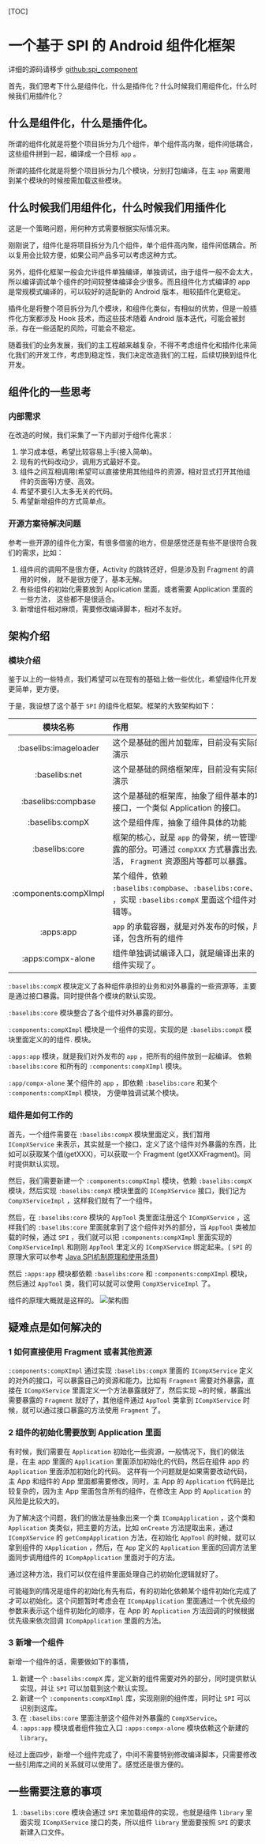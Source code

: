 [TOC]

# 一个基于 SPI 的 Android 组件化框架

详细的源码请移步 [github:spi_component](https://github.com/XanderWang/spi_component)

首先，我们思考下什么是组件化，什么是插件化？什么时候我们用组件化，什么时候我们用插件化？

## 什么是组件化，什么是插件化。

所谓的组件化就是将整个项目拆分为几个组件，单个组件高内聚，组件间低耦合，这些组件拼到一起，编译成一个目标 `app` 。

所谓的插件化就是将整个项目拆分为几个模块，分别打包编译，在主 `app` 需要用到某个模块的时候按需加载这些模块。

## 什么时候我们用组件化，什么时候我们用插件化

这是一个策略问题，用何种方式需要根据实际情况来。

刚刚说了，组件化是将项目拆分为几个组件，单个组件高内聚，组件间低耦合。所以复用会比较方便，如果公司产品多可以考虑这种方式。

另外，组件化框架一般会允许组件单独编译，单独调试，由于组件一般不会太大，所以编译调试单个组件的时间较整体编译会少很多。而且组件化方式编译的 app 是常规模式编译的，可以较好的适配新的 Android 版本，相较插件化更稳定。

插件化是将整个项目拆分为几个模块，和组件化类似，有相似的优势，但是一般插件化方案都涉及 Hook 技术，而这些技术随着 Android 版本迭代，可能会被封杀，存在一些适配的风险，可能会不稳定。

随着我们的业务发展，我们的主工程越来越复杂，不得不考虑组件化和插件化来简化我们的开发工作，考虑到稳定性，我们决定改造我们的工程，后续切换到组件化开发。

## 组件化的一些思考

### 内部需求

在改造的时候，我们采集了一下内部对于组件化需求：

1. 学习成本低，希望比较容易上手(接入简单)。
2. 现有的代码改动少，调用方式最好不变。
3. 组件之间互相调用(希望可以直接使用其他组件的资源，相对显式打开其他组件的页面等)方便、高效。
4. 希望不要引入太多无关的代码。
5. 希望新增组件的方式简单点。

### 开源方案待解决问题

参考一些开源的组件化方案，有很多借鉴的地方，但是感觉还是有些不是很符合我们的需求，比如：

1. 组件间的调用不是很方便，Activity 的跳转还好，但是涉及到 Fragment 的调用的时候，
就不是很方便了，基本无解。
2. 有些组件的初始化需要放到 Application 里面，或者需要 Application 里面的一些方法，
这些都不是很适合。
3. 新增组件相对麻烦，需要修改编译脚本，相对不友好。

## 架构介绍

### 模块介绍
鉴于以上的一些特点，我们希望可以在现有的基础上做一些优化，希望组件化开发更简单，更方便。

于是，我设想了这个基于 `SPI` 的组件化框架。框架的大致架构如下：

|模块名称 | 作用|
| :--: | :-- |
|:baselibs:imageloader  | 这个是基础的图片加载库，目前没有实际的实现，只是为了演示|
|:baselibs:net  | 这个是基础的网络框架库，目前没有实际的实现，只是为了演示|
|:baselibs:compbase  | 这个是基础的框架库，抽象了组件基本的功能，一个对外的接口，一个类似 Application 的接口。|
|:baselibs:compX | 这个是组件库，抽象了组件具体的功能|
|:baselibs:core  | 框架的核心，就是 `app` 的骨架，统一管理各个组件对外暴露的部分。可通过 `compXXX` 方式暴露出去。而且比较灵活， `Fragment` 资源图片等都可以暴露。 |
|:components:compXImpl | 某个组件，依赖 `:baselibs:compbase`、`:baselibs:core`、`:baselibs:compX` ，实现 `:baselibs:compX` 里面这个组件对外暴露的业务逻辑等。|
|:apps:app | `app` 的承载容器，就是对外发布的时候，用这个项目来编译，包含所有的组件 |
|:apps:compx-alone | 组件单独调试编译入口，就是编译出来的 app 只有这一个组件实现了。|

`:baselibs:compX` 模块定义了各种组件承担的业务和对外暴露的一些资源等，主要是通过接口暴露。同时提供各个模块的默认实现。

`:baselibs:core` 模块整合了各个组件对外暴露的部分。

`:components:compXImpl` 模块是一个组件的实现，实现的是 `:baselibs:compX` 模块里面定义的的组件.
模块。

`:apps:app` 模块，就是我们对外发布的 `app` ，把所有的组件放到一起编译。 依赖 `:baselibs:core` 和所有的 `:components:compXImpl` 
模块。

`:app/compx-alone` 某个组件的 `app` ，即依赖 `:baselibs:core` 和某个 `:components:compXImpl` 模块，
方便单独调试某个模块。

### 组件是如何工作的

首先，一个组件需要在 `:baselibs:compX` 模块里面定义，我们暂用 `ICompXService` 来表示，其实就是一个接口，定义了这个组件对外暴露的东西，比如可以获取某个值(getXXX)，可以获取一个 Fragment (getXXXFragment)。同时提供默认实现。

然后，我们需要新建一个 `:components:compXImpl` 模块，依赖 `:baselibs:compX` 模块，然后实现 `:baselibs:compX` 模块里面的 `ICompXService` 接口，我们记为 `CompXServiceImpl` ，这样我们就有了一个组件。

然后，在 `:baselibs:core` 模块的 `AppTool` 类里面注册这个 `ICompXService` ，这样我们的 `:baselibs:core` 里面就拿到了这个组件对外的部分，当 `AppTool` 类被加载的时候，通过 `SPI` ，我们就可以把 `:components:compXImpl` 里面实现的 
`CompXServiceImpl` 和刚刚 `AppTool` 里定义的 `ICompXService` 绑定起来。( `SPI` 的原理大家可以参考
[Java SPI机制原理和使用场景](https://blog.csdn.net/codingtu/article/details/79004657))

然后 `:apps:app` 模块都依赖 `:baselibs:core` 和 `:components:compXImpl` 模块，然后通过 `AppTool` 类，我们可以就可以使用 `CompXServiceImpl` 了。

组件的原理大概就是这样的。
<img src="https://i.loli.net/2020/04/19/PJa6vTGEHgOWNul.png" alt="架构图"  />

## 疑难点是如何解决的

### 1 如何直接使用 Fragment 或者其他资源

 `:components:compXImpl` 通过实现 `:baselibs:compX` 里面的 `ICompXService` 定义的对外的接口，可以暴露自己的资源和能力。比如有 `Fragment` 需要对外暴露，直接在 `ICompXService`  里面定义一个方法暴露就好了，然后实现 ~的时候，暴露出需要暴露的 `Fragment` 就好了，其他组件通过 `AppTool` 类拿到 `ICompXService`  时候，就可以通过接口暴露的方法使用 `Fragment` 了。

### 2 组件的初始化需要放到 Application 里面

有时候，我们需要在 `Application` 初始化一些资源，一般情况下，我们的做法是，在主 app 里面的 `Application` 里面添加初始化的代码，然后在组件 app 的 `Application` 里面添加初始化的代码。
这样有一个问题就是如果需要改动代码，主 App 和组件的 App 里面都需要修改，同时，主 App 的 `Application` 代码是比较复杂的，因为主 App 里面包含所有的组件，在修改主 App 的 `Application` 的风险是比较大的。

为了解决这个问题，我们的做法是抽象出来一个类 `ICompApplication` ，这个类和 `Application` 类类似，把主要的方法，比如 `onCreate` 方法提取出来，通过 `ICompXService` 的 `getCompApplication` 方法，在初始化 `AppTool` 的时候，就可以拿到组件的 `XApplication` ，然后，在 `App` 定义的 `Application` 里面的回调方法里面同步调用组件的 `ICompApplication` 里面对于的方法。

通过这种方法，我们可以仅在组件里面处理自己的初始化逻辑就好了。

可能碰到的情况是组件的初始化有先有后，有的初始化依赖某个组件初始化完成了才可以初始化。这个问题暂时考虑会在 `ICompApplication` 里面通过一个优先级的参数来表示这个组件初始化的顺序，在 App 的 `Application` 方法回调的时候根据优先级来依次回调 `ICompApplication` 里面的方法。

### 3 新增一个组件

新增一个组件的话，需要做如下的事情，
1. 新建一个 `:baselibs:compX` 库，定义新的组件需要对外的部分，同时提供默认实现，并让 `SPI` 可以加载到这个默认实现。 
2. 新建一个 `:components:compXImpl` 库，实现刚刚的组件库，同时让 `SPI` 可以识别到这库。 
3. 在 `:baselibs:core` 里面注册这个组件对外暴露的 `CompXService`。
4. `:apps:app` 模块或者组件独立入口 `:apps:compx-alone` 模块依赖这个新建的 `library`。

经过上面四步，新增一个组件完成了，中间不需要特别修改编译脚本，只需要修改一些引用库之间的关系就可以使用了。感觉还是很方便的。

## 一些需要注意的事项

1. `:baselibs:core`  模块会通过  `SPI`  来加载组件的实现，也就是组件  `library`  里面实现 `ICompXService` 接口的类，所以组件  `library`  里面要按照 `SPI` 的要求新建入口文件。





